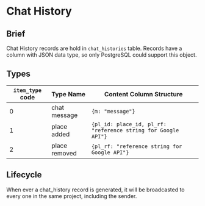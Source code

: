 # Chat History

## Brief

Chat History records are hold in `chat_histories` table. Records have a column with JSON data type, so only PostgreSQL could support this object.

## Types

`item_type` code | Type Name     | Content Column Structure
---------------- | ---------     | ------------------------
0                | chat message  | `{m: "message"}`
1                | place added   | `{pl_id: place_id, pl_rf: "reference string for Google API"}`
2                | place removed | `{pl_rf: "reference string for Google API"}`

## Lifecycle

When ever a chat_history record is generated, it will be broadcasted to every one in the same project, including the sender.
